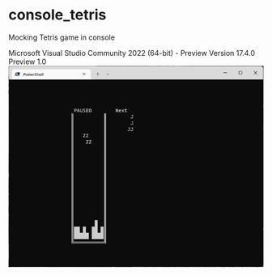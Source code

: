 # console_tetris
Mocking Tetris game in console

Microsoft Visual Studio Community 2022 (64-bit) - Preview
Version 17.4.0 Preview 1.0
![sample image](https://github.com/pascal754/console_tetris/blob/main/console_tetris.png)
